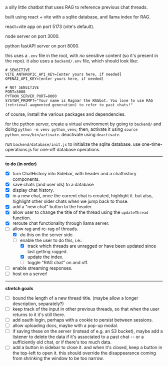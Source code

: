 a silly little chatbot that uses RAG to reference previous chat threads.

built using react + vite with a sqlite database, and llama index for RAG.

react+vite app on port 5173 (vite's default).

node server on port 3000.

python fastAPI server on port 8000.

this uses a `.env` file in the root, with _no_ sensitive content (so it's present in the repo). it also uses a `backend/.env` file, which should look like:

```
# SENSITIVE
VITE_ANTHROPIC_API_KEY=[enter yours here, if needed]
OPENAI_API_KEY=[enter yours here, if needed]

# NOT SENSITIVE
PORT=3000
PYTHON_SERVER_PORT=8000
SYSTEM_PROMPT="Your name is Ragnar the RAGbot. You love to use RAG (retrieval-augmented generation) to refer to past chats!"
```

of course, install the various packages and dependencies.

for the python server, create a virtual environment by going to `backend/` and doing `python -m venv python_venv`; then, activate it using `source python_venv/bin/activate`. deactivate using `deactivate`.

run `backend/database/init.js` to initialize the sqlite database. use one-time-operations.js for one-off database operations.

---

**to do (in order)**

- [x] turn ChatHistory into Sidebar, with header and a chathistory components.
- [x] save chats (and user ids) to a database
- [x] display chat history.
- [x] in a new chat, once the current chat is created, highlight it. but also, highlight other older chats when we jump back to those.
- [x] add a "new chat" button to the header.
- [x] allow user to change the title of the thread using the `updateThread` function.
- [x] reroute chat functionality through llama server.
- [ ] allow rag and re-rag of threads.
  - [x] do this on the server side.
  - [ ] enable the user to do this, i.e.:
    - [x] track which threads are unragged or have been updated since last getting ragged.
    - [x] update the index.
    - [ ] toggle "RAG chat" on and off.
- [ ] enable streaming responses.
- [ ] host on a server!

---

**stretch goals**

- [ ] bound the length of a new thread title. (maybe allow a longer description, separately?)
- [ ] keep track of the input in other previous threads, so that when the user returns to it it's still there.
- [ ] add oauth login, perhaps with a cookie to persist between sessions.
- [ ] allow uploading docs, maybe with a pop-up modal.
- [ ] if saving these on the server (instead of e.g. an S3 bucket), maybe add a listener to delete the data if it's associated to a past chat -- or a sufficiently old chat, or if there's too much data.
- [ ] add a button in sidebar to close it. and when it's closed, keep a button in the top-left to open it. this should override the disappearance coming from shrinking the window to be too narrow.
